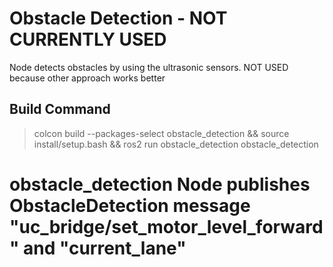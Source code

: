 # Obstacle Detection - NOT CURRENTLY USED 
Node detects obstacles by using the ultrasonic sensors.
NOT USED because other approach works better

## Build Command
> colcon build --packages-select obstacle_detection && source install/setup.bash && ros2 run obstacle_detection obstacle_detection


# obstacle_detection Node publishes ObstacleDetection message "uc_bridge/set_motor_level_forward" and "current_lane"